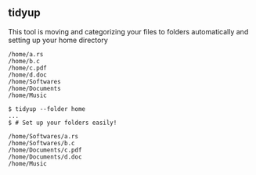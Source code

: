## tidyup

This tool is moving and categorizing your files to folders automatically and setting up your home directory

```
/home/a.rs
/home/b.c
/home/c.pdf
/home/d.doc
/home/Softwares
/home/Documents
/home/Music
```

```
$ tidyup --folder home
...
$ # Set up your folders easily!
```

```
/home/Softwares/a.rs
/home/Softwares/b.c
/home/Documents/c.pdf
/home/Documents/d.doc
/home/Music
```
